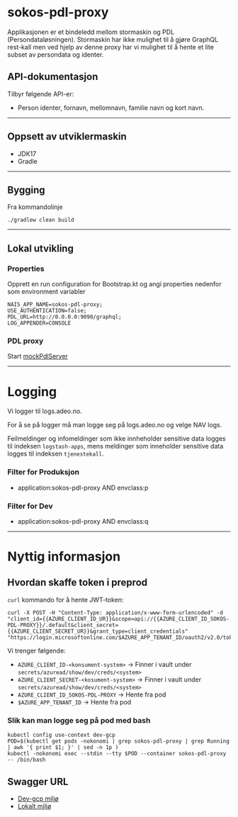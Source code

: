 # sokos-pdl-proxy

Applikasjonen er et bindeledd mellom stormaskin og PDL (Persondataløsningen).
Stormaskin har ikke mulighet til å gjøre GraphQL rest-kall men ved hjelp av denne proxy har vi mulighet 
til å hente et lite subset av persondata og identer.

## API-dokumentasjon
Tilbyr følgende API-er:
* Person identer, fornavn, mellomnavn, familie navn og kort navn.

---

## Oppsett av utviklermaskin
* JDK17
* Gradle

---

## Bygging
Fra kommandolinje
```
./gradlew clean build
```

---

## Lokal utvikling

### Properties
Opprett en run configuration for Bootstrap.kt og angi properties nedenfor som environment variabler

```properties
NAIS_APP_NAME=sokos-pdl-proxy;
USE_AUTHENTICATION=false;
PDL_URL=http://0.0.0.0:9090/graphql;
LOG_APPENDER=CONSOLE
```

### PDL proxy
Start [mockPdlServer](src/test/kotlin/devtools/mockPdlServer.kt)

---

# Logging

Vi logger til logs.adeo.no.

For å se på logger må man logge seg på logs.adeo.no og velge NAV logs.

Feilmeldinger og infomeldinger som ikke innheholder sensitive data logges til indeksen `logstash-apps`, mens meldinger som inneholder sensitive data logges til indeksen `tjenestekall`.

### Filter for Produksjon

* application:sokos-pdl-proxy AND envclass:p

### Filter for Dev

* application:sokos-pdl-proxy AND envclass:q

---

# Nyttig informasjon


## Hvordan skaffe token i preprod

`curl` kommando for å hente JWT-token:
```
curl -X POST -H "Content-Type: application/x-www-form-urlencoded" -d "client_id={{AZURE_CLIENT_ID_UR}}&scope=api://{{AZURE_CLIENT_ID_SOKOS-PDL-PROXY}}/.default&client_secret={{AZURE_CLIENT_SECRET_UR}}&grant_type=client_credentials" "https://login.microsoftonline.com/$AZURE_APP_TENANT_ID/oauth2/v2.0/token"
```

Vi trenger følgende:
* `AZURE_CLIENT_ID-<konsument-system>` -> Finner i vault under `secrets/azuread/show/dev/creds/<system>` 
* `AZURE_CLIENT_SECRET-<kosument-system>` -> Finner i vault under `secrets/azuread/show/dev/creds/<system>`
* `AZURE_CLIENT_ID_SOKOS-PDL-PROXY` -> Hente fra pod
* `$AZURE_APP_TENANT_ID` -> Hente fra pod

### Slik kan man logge seg på pod med bash
```
kubectl config use-context dev-gcp
POD=$(kubectl get pods -nokonomi | grep sokos-pdl-proxy | grep Running | awk '{ print $1; }' | sed -n 1p )
kubectl -nokonomi exec --stdin --tty $POD --container sokos-pdl-proxy  -- /bin/bash
```

## Swagger URL

- [Dev-gcp miljø](https://sokos-pdl-proxy.dev.intern.nav.no/person-proxy/api/v1/docs/#/)
- [Lokalt miljø](http://0.0.0.0:8080/person-proxy/api/v1/docs/)
